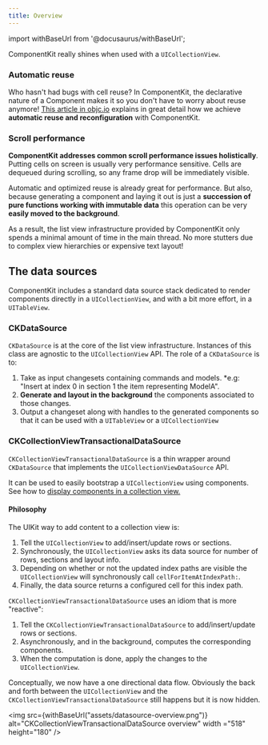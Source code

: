```yaml
---
title: Overview
---
```


import withBaseUrl from '@docusaurus/withBaseUrl';

ComponentKit really shines when used with a `UICollectionView`.

### Automatic reuse

Who hasn't had bugs with cell reuse? In ComponentKit, the declarative nature of a Component makes it so you don't have to worry about reuse anymore! [This article in objc.io](http://www.objc.io/issue-22/facebook.html) explains in great detail how we achieve **automatic reuse and reconfiguration** with ComponentKit.

### Scroll performance

**ComponentKit addresses common scroll performance issues holistically**. Putting cells on screen is usually very performance sensitive. Cells are dequeued during scrolling, so any frame drop will be immediately visible.

Automatic and optimized reuse is already great for performance. But also, because generating a component and laying it out is just a **succession of pure functions working with immutable data** this operation can be very **easily moved to the background**.

As a result, the list view infrastructure provided by ComponentKit only spends a minimal amount of time in the main thread. No more stutters due to complex view hierarchies or expensive text layout!

## The data sources

ComponentKit includes a standard data source stack dedicated to render components directly in a `UICollectionView`, and with a bit more effort, in a `UITableView`.

### CKDataSource

`CKDataSource` is at the core of the list view infrastructure. Instances of this class are agnostic to the `UICollectionView` API. The role of a `CKDataSource` is to:

1. Take as input changesets containing commands and models.
   \*e.g: "Insert at index 0 in section 1 the item representing ModelA".
2. **Generate and layout in the background** the components associated to those changes.
3. Output a changeset along with handles to the generated components so that it can be used with a `UITableView` or a `UICollectionView`

### CKCollectionViewTransactionalDataSource

`CKCollectionViewTransactionalDataSource` is a thin wrapper around `CKDataSource` that implements the `UICollectionViewDataSource` API.

It can be used to easily bootstrap a `UICollectionView` using components. See how to [display components in a collection view.](datasource-basics)

#### Philosophy

The UIKit way to add content to a collection view is:

1. Tell the `UICollectionView` to add/insert/update rows or sections.
2. Synchronously, the `UICollectionView` asks its data source for number of rows, sections and layout info.
3. Depending on whether or not the updated index paths are visible the `UICollectionView` will synchronously call `cellForItemAtIndexPath:`.
4. Finally, the data source returns a configured cell for this index path.

`CKCollectionViewTransactionalDataSource` uses an idiom that is more "reactive":

1. Tell the `CKCollectionViewTransactionalDataSource` to add/insert/update rows or sections.
2. Asynchronously, and in the background, computes the corresponding components.
3. When the computation is done, apply the changes to the `UICollectionView`.

Conceptually, we now have a one directional data flow. Obviously the back and forth between the `UICollectionView` and the `CKCollectionViewTransactionalDataSource` still happens but it is now hidden.

<img src={withBaseUrl("assets/datasource-overview.png")} alt="CKCollectionViewTransactionalDataSource overview" width ="518" height="180" />
